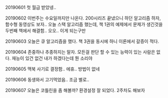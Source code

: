 20190601 첫 월급 받았넹..

20190602 이번주는 수요일까지만 나온다. 200시리즈 끝냈으니 하던 알고리즘 하자, 함수형 동영상도 보자.. 오늘 스택 알고리즘 했는데, 책 1권의 예제에서 문제가 생긴것을 두번째 책에서 해결함.. 오오.. 이게 되는구만

20190603 오늘은 큐 알고리즘을 했다. 책 3권을 동시에 하니 이론에서 갈증이 적다.

20190604 존중하나 추종하지는 말자. 모든걸 판단 할 수 있는 능력이 있는 사람은 없다. 재능이 있건 없건 내가 하겠다는데 뭔 소리야 

20190605 맥북 사기로 결정함.. 에휴.. 방법이 없네

20190606 동생와서 고기먹었음.. 조금 별로..

20190607 오늘은 코틀린을 좀 해볼까? 환경설정 잘 되었다. 2주차도 해보자